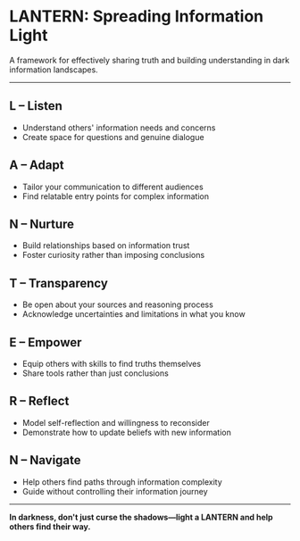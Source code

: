 # LANTERN: Spreading Information Light

A framework for effectively sharing truth and building understanding in dark information landscapes.

---

## **L – Listen**
- Understand others' information needs and concerns
- Create space for questions and genuine dialogue

## **A – Adapt**
- Tailor your communication to different audiences
- Find relatable entry points for complex information

## **N – Nurture**
- Build relationships based on information trust
- Foster curiosity rather than imposing conclusions

## **T – Transparency**
- Be open about your sources and reasoning process
- Acknowledge uncertainties and limitations in what you know

## **E – Empower**
- Equip others with skills to find truths themselves
- Share tools rather than just conclusions

## **R – Reflect**
- Model self-reflection and willingness to reconsider
- Demonstrate how to update beliefs with new information

## **N – Navigate**
- Help others find paths through information complexity
- Guide without controlling their information journey

---

**In darkness, don't just curse the shadows—light a LANTERN and help others find their way.**